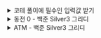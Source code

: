<details>
<summary> 코테 풀이에 필수인 입력값 받기 </summary>
<div markdown="1">
  <br>
  
  01. 문자열 받을 때      
  ```python
  from sys import stdin
  sentence = stdin.readline()
  ```
  
  02. 정수 받을 때      
  ```python
  from sys import stdin
  num = int(stdin.readline())
  ```
        
  03. 여러 개의 정수 받을 때      
  ```python
  from sys import stdin
  a,b = map(int, stdin.readline().split())
  ```
        
  04. 문자열 N개를 입력받아 리스트에 저장할 때   
  ```python
  from sys import stdin
  n = int(stdin.readline())
  data = [stdin.readline().strip() for i in range(n)]
  ```
</div>
</details>


<details>
<summary> 동전 0 - 백준 Silver3 그리디</summary>
<div markdown="1">
  <br>
  
  ```python
  N, K = map(int,input().split())
data = [int(input()) for i in range(N)]
data.reverse()
Number = 0

for i in data:
    if(K==0):
        break
    Number+=K//i
    K-=(K//i)*i

print(Number)
```
- `reverse` 함수는 리스트에 사용 가능하다는 점. <br>
  추가적으로 입력받을 때 바로 뒤에 못붙여주고 입력받은 후 써줘야 한다는 점.
</div>
</details>

<details>
<summary> ATM - 백준 Silver3 그리디</summary>
<div markdown="1">
  <br>
  
  
</div>
</details>
